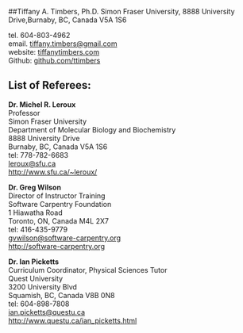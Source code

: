 ##Tiffany A. Timbers, Ph.D.
Simon Fraser University, 8888 University Drive,Burnaby, BC, Canada V5A 1S6 </br>

tel. 604-803-4962 </br>
email. [tiffany.timbers@gmail.com](mailto:tiffany.timbers@gmail.com)</br>
website: [tiffanytimbers.com](tiffanytimbers.com)</br>
Github: [github.com/ttimbers](github.com/ttimbers)

## List of Referees:

**Dr. Michel R. Leroux**
<br>Professor 
<br>Simon Fraser University
<br>Department of Molecular Biology and Biochemistry 
<br>8888 University Drive
<br>Burnaby, BC, Canada V5A 1S6
<br>tel: 778-782-6683
<br>leroux@sfu.ca
<br>http://www.sfu.ca/~leroux/

**Dr. Greg Wilson**
<br>Director of Instructor Training
<br>Software Carpentry Foundation
<br>1 Hiawatha Road
<br>Toronto, ON, Canada M4L 2X7
<br>tel: 416-435-9779
<br>gvwilson@software-carpentry.org
<br>http://software-carpentry.org

**Dr. Ian Picketts**
<br>Curriculum Coordinator, Physical Sciences Tutor
<br>Quest University 
<br>3200 University Blvd
<br>Squamish, BC, Canada V8B 0N8
<br>tel: 604-898-7808
<br>ian.picketts@questu.ca
<br>http://www.questu.ca/ian_picketts.html
